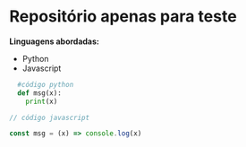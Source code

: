 # Repositório apenas para teste
**Linguagens abordadas:**
* Python
* Javascript

~~~Python
  #código python
  def msg(x):
    print(x)
 ~~~
 
 ~~~javascript
 // código javascript
 
 const msg = (x) => console.log(x)
 
 ~~~
